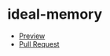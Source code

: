 # ideal-memory
- [Preview](https://natalia-ponomarenko.github.io/ideal-memory/)
- [Pull Request](https://github.com/natalia-ponomarenko/ideal-memory/pull/1/files)

